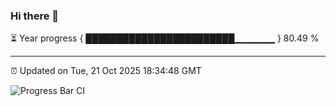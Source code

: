 ### Hi there 👋

⏳ Year progress { ████████████████████████▁▁▁▁▁▁ } 80.49 %

---

⏰ Updated on Tue, 21 Oct 2025 18:34:48 GMT

![Progress Bar CI](https://github.com/ZhaoGui/ZhaoGui/workflows/Progress%20Bar%20CI/badge.svg)
